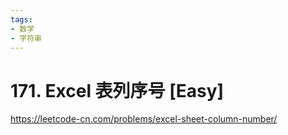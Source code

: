 ```yaml
---
tags:
- 数学
- 字符串
---
```


# 171. Excel 表列序号 [Easy]

<https://leetcode-cn.com/problems/excel-sheet-column-number/>
